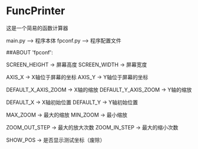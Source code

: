 # FuncPrinter

这是一个简易的函数计算器

main.py --> 程序本体
fpconf.py --> 程序配置文件

##ABOUT 'fpconf':

SCREEN_HEIGHT -> 屏幕高度
SCREEN_WIDTH  -> 屏幕宽度

AXIS_X -> X轴位于屏幕的坐标
AXIS_Y -> Y轴位于屏幕的坐标

DEFAULT_X_AXIS_ZOOM -> X轴的缩放
DEFAULT_Y_AXIS_ZOOM -> Y轴的缩放

DEFAULT_X -> X轴初始位置
DEFAULT_Y -> Y轴初始位置

MAX_ZOOM -> 最大的缩放
MIN_ZOOM -> 最小缩放

ZOOM_OUT_STEP -> 最大的放大次数
ZOOM_IN_STEP  -> 最大的缩小次数 

SHOW_POS -> 是否显示测试坐标（废除）
